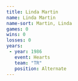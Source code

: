 ```yaml
---
title: Linda Martin
name: Linda Martin
name-sort: Martin, Linda
games: 0
wins: 0
losses: 0
years:
 - year: 1986
   event: Hearts
   team: "TR"
   position: Alternate
---
```

